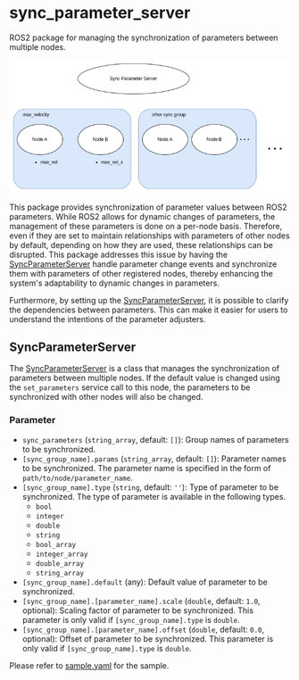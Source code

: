 # sync_parameter_server

ROS2 package for managing the synchronization of parameters between multiple nodes.

![example](./docs/example.gif)

This package provides synchronization of parameter values between ROS2 parameters.
While ROS2 allows for dynamic changes of parameters, the management of these parameters is done on a per-node basis.
Therefore, even if they are set to maintain relationships with parameters of other nodes by default, depending on how they are used, these relationships can be disrupted.
This package addresses this issue by having the [SyncParameterServer](./src/sync_parameter_server.cc) handle parameter change events and synchronize them with parameters of other registered nodes, thereby enhancing the system's adaptability to dynamic changes in parameters.

Furthermore, by setting up the [SyncParameterServer](./src/sync_parameter_server.cc), it is possible to clarify the dependencies between parameters.
This can make it easier for users to understand the intentions of the parameter adjusters.

## SyncParameterServer

The [SyncParameterServer](./src/sync_parameter_server.cc) is a class that manages the synchronization of parameters between multiple nodes.
If the default value is changed using the `set_parameters` service call to this node, the parameters to be synchronized with other nodes will also be changed.

### Parameter

- `sync_parameters` (`string_array`, default: `[]`): Group names of parameters to be synchronized.
- `[sync_group_name].params` (`string_array`, default: `[]`): Parameter names to be synchronized. The parameter name is specified in the form of `path/to/node/parameter_name`.
- `[sync_group_name].type` (`string`, default: `''`): Type of parameter to be synchronized. The type of parameter is available in the following types.
  - `bool`
  - `integer`
  - `double`
  - `string`
  - `bool_array`
  - `integer_array`
  - `double_array`
  - `string_array`
- `[sync_group_name].default` (any): Default value of parameter to be synchronized.
- `[sync_group_name].[parameter_name].scale` (`double`, default: `1.0`, optional): Scaling factor of parameter to be synchronized. This parameter is only valid if `[sync_group_name].type` is `double`.
- `[sync_group_name].[parameter_name].offset` (`double`, default: `0.0`, optional): Offset of parameter to be synchronized. This parameter is only valid if `[sync_group_name].type` is `double`.

Please refer to [sample.yaml](./config/sample.yaml) for the sample.
